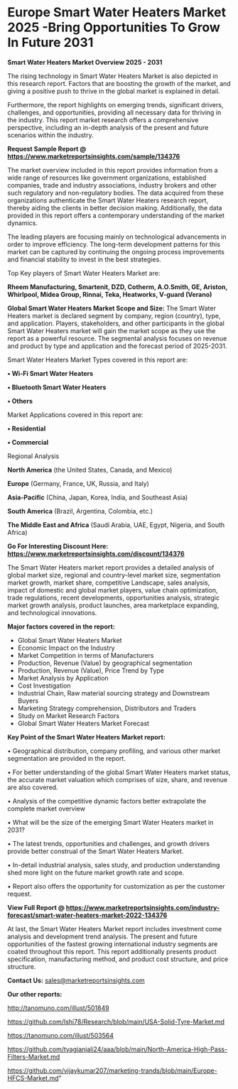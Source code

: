 # Europe Smart Water Heaters Market 2025 -Bring Opportunities To Grow In Future 2031

<Strong> Smart Water Heaters Market Overview 2025 - 2031</strong>

The rising technology in Smart Water Heaters Market is also depicted in this research report. Factors that are boosting the growth of the market, and giving a positive push to thrive in the global market is explained in detail.

Furthermore, the report highlights on emerging trends, significant drivers, challenges, and opportunities, providing all necessary data for thriving in the industry. This report market research offers a comprehensive perspective, including an in-depth analysis of the present and future scenarios within the industry.

<strong>Request Sample Report @ <a href=https://www.marketreportsinsights.com/sample/134376>https://www.marketreportsinsights.com/sample/134376</a></strong>

The market overview included in this report provides information from a wide range of resources like government organizations, established companies, trade and industry associations, industry brokers and other such regulatory and non-regulatory bodies. The data acquired from these organizations authenticate the Smart Water Heaters research report, thereby aiding the clients in better decision making. Additionally, the data provided in this report offers a contemporary understanding of the market dynamics.

The leading players are focusing mainly on technological advancements in order to improve efficiency. The long-term development patterns for this market can be captured by continuing the ongoing process improvements and financial stability to invest in the best strategies.

Top Key players of Smart Water Heaters Market are:

<strong>Rheem Manufacturing, Smartenit, DZD, Cotherm, A.O.Smith, GE, Ariston, Whirlpool, Midea Group, Rinnai, Teka, Heatworks, V-guard (Verano)</strong>

<strong><b>Global Smart Water Heaters Market Scope and Size:</b></strong>
The Smart Water Heaters market is declared segment by company, region (country), type, and application. Players, stakeholders, and other participants in the global Smart Water Heaters market will gain the market scope as they use the report as a powerful resource. The segmental analysis focuses on revenue and product by type and application and the forecast period of 2025-2031.

Smart Water Heaters Market Types covered in this report are:

<strong>• Wi-Fi Smart Water Heaters

• Bluetooth Smart Water Heaters

• Others</strong>

Market Applications covered in this report are:

<strong>• Residential

• Commercial</strong> 

Regional Analysis

<strong>North America</strong> (the United States, Canada, and Mexico)

<strong>Europe</strong> (Germany, France, UK, Russia, and Italy)

<strong>Asia-Pacific</strong> (China, Japan, Korea, India, and Southeast Asia)

<strong>South America</strong> (Brazil, Argentina, Colombia, etc.)

<strong>The Middle East and Africa</strong> (Saudi Arabia, UAE, Egypt, Nigeria, and South Africa)

<strong>Go For Interesting Discount Here: <a href=https://www.marketreportsinsights.com/discount/134376>https://www.marketreportsinsights.com/discount/134376</a></strong>

The Smart Water Heaters market report provides a detailed analysis of global market size, regional and country-level market size, segmentation market growth, market share, competitive Landscape, sales analysis, impact of domestic and global market players, value chain optimization, trade regulations, recent developments, opportunities analysis, strategic market growth analysis, product launches, area marketplace expanding, and technological innovations.

<strong><b>Major factors covered in the report:</b></strong>
<ul>
  <li>Global Smart Water Heaters Market </li>
  <li>Economic Impact on the Industry</li>
  <li>Market Competition in terms of Manufacturers</li>
  <li>Production, Revenue (Value) by geographical segmentation</li>
  <li>Production, Revenue (Value), Price Trend by Type</li>
  <li>Market Analysis by Application</li>
  <li>Cost Investigation</li>
  <li>Industrial Chain, Raw material sourcing strategy and Downstream Buyers</li>
  <li>Marketing Strategy comprehension, Distributors and Traders</li>
  <li>Study on Market Research Factors</li>
  <li>Global Smart Water Heaters Market Forecast</li>
</ul>

<strong><b>Key Point of the Smart Water Heaters Market report:</b></strong>

• Geographical distribution, company profiling, and various other market segmentation are provided in the report.

• For better understanding of the global Smart Water Heaters market status, the accurate market valuation which comprises of size, share, and revenue are also covered.

• Analysis of the competitive dynamic factors better extrapolate the complete market overview

• What will be the size of the emerging Smart Water Heaters market in 2031?

• The latest trends, opportunities and challenges, and growth drivers provide better construal of the Smart Water Heaters Market.

• In-detail industrial analysis, sales study, and production understanding shed more light on the future market growth rate and scope.

• Report also offers the opportunity for customization as per the customer request.

<strong><b>View Full Report @ <a href=https://www.marketreportsinsights.com/industry-forecast/smart-water-heaters-market-2022-134376>https://www.marketreportsinsights.com/industry-forecast/smart-water-heaters-market-2022-134376</a></b></strong>


At last, the Smart Water Heaters Market report includes investment come analysis and development trend analysis. The present and future opportunities of the fastest growing international industry segments are coated throughout this report. This report additionally presents product specification, manufacturing method, and product cost structure, and price structure.

<strong>Contact Us:</strong>
sales@marketreportsinsights.com

<strong>Our other reports:</strong>

<a href=http://tanomuno.com/illust/501849>http://tanomuno.com/illust/501849</a>

<a href=https://github.com/Ishi78/Research/blob/main/USA-Solid-Tyre-Market.md>https://github.com/Ishi78/Research/blob/main/USA-Solid-Tyre-Market.md</a>

<a href=https://tanomuno.com/illust/503564>https://tanomuno.com/illust/503564</a>

<a href=https://github.com/tyagianjali24/aaa/blob/main/North-America-High-Pass-Filters-Market.md>https://github.com/tyagianjali24/aaa/blob/main/North-America-High-Pass-Filters-Market.md</a>

<a href=https://github.com/vijaykumar207/marketing-trands/blob/main/Europe-HFCS-Market.md>https://github.com/vijaykumar207/marketing-trands/blob/main/Europe-HFCS-Market.md</a>"
